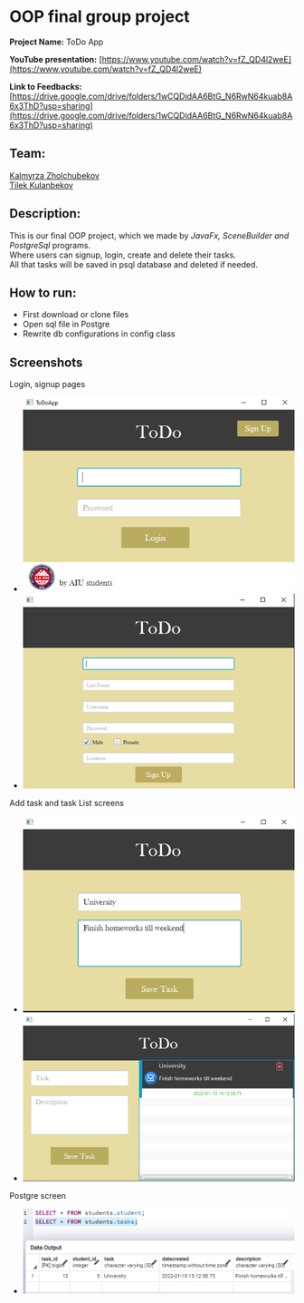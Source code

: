 # OOP final group project

**Project Name:** ToDo App 

**YouTube presentation:** [https://www.youtube.com/watch?v=fZ_QD4l2weE](https://www.youtube.com/watch?v=fZ_QD4l2weE)

**Link to Feedbacks:** [https://drive.google.com/drive/folders/1wCQDidAA6BtG_N6RwN64kuab8A6x3ThD?usp=sharing](https://drive.google.com/drive/folders/1wCQDidAA6BtG_N6RwN64kuab8A6x3ThD?usp=sharing)


## Team:
[Kalmyrza Zholchubekov](https://github.com/KalmyrzaFx)  
[Tilek Kulanbekov](https://github.com/TilekKulanbekov)

## Description:  
This is our final OOP project, which we made by 
_JavaFx, SceneBuilder and PostgreSql_ programs.  
Where users can signup, login, create and delete their tasks.  
All that tasks will be saved in psql database and deleted if needed.

## How to run:
- First download or clone files
- Open sql file in Postgre
- Rewrite db configurations in config class

## Screenshots
Login, signup pages  
- ![Login page](/oop_screenshots/login.PNG)
- ![signup](/oop_screenshots/signup.PNG)

Add task and task List screens
- ![](/oop_screenshots/addtask.PNG)
- ![](/oop_screenshots/tasllist.PNG)

Postgre screen
- ![](/oop_screenshots/postgre.PNG)


